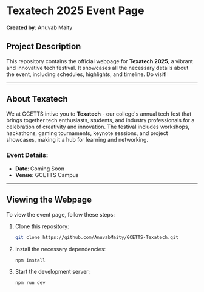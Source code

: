 # Texatech 2025 Event Page
**Created by**: Anuvab Maity

## Project Description
This repository contains the official webpage for **Texatech 2025**, a vibrant and innovative tech festival. It showcases all the necessary details about the event, including schedules, highlights, and timeline. Do visit!

---
## About Texatech
We at GCETTS intive you to **Texatech** - our college's annual tech fest that brings together tech enthusiasts, students, and industry professionals for a celebration of creativity and innovation. The festival includes workshops, hackathons, gaming tournaments, keynote sessions, and project showcases, making it a hub for learning and networking.

### Event Details:
- **Date**: Coming Soon
- **Venue**: GCETTS Campus

---
## Viewing the Webpage
To view the event page, follow these steps:

1. Clone this repository:
   ```bash
   git clone https://github.com/AnuvabMaity/GCETTS-Texatech.git

3. Install the necessary dependencies:
   ```bash
   npm install

5. Start the development server:
   ```bash
   npm run dev



